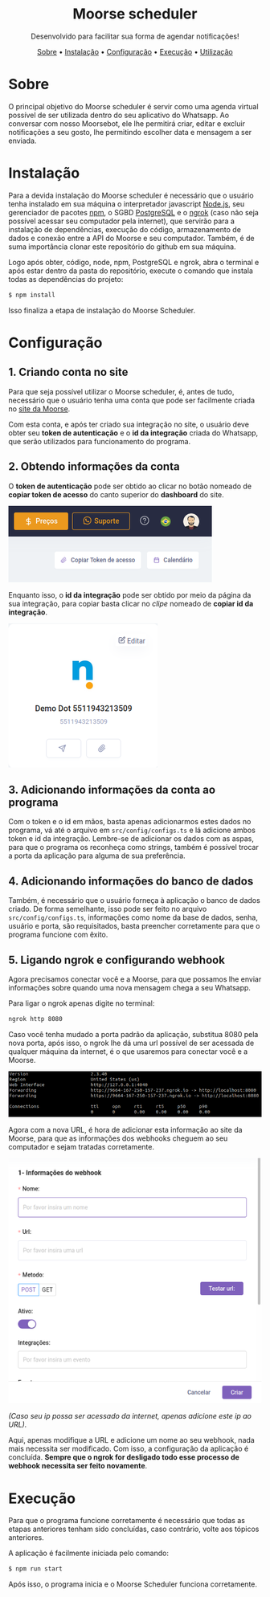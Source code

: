 <h1 align="center">Moorse scheduler</h1>

<p align="center">Desenvolvido para facilitar sua forma de agendar notificações!</p>

<p align="center">
  <a href="#Sobre" target="_blank">Sobre</a> • 
  <a href="#Instalação" target="_blank">Instalação</a> • 
  <a href="#Configuração" target="_blank">Configuração</a> • 
  <a href="#Execução" target="_blank">Execução</a> • 
  <a href="#Utilização" target="_blank">Utilização</a>
</p>

# Sobre

O principal objetivo do Moorse scheduler é servir como uma agenda virtual possível de ser utilizada dentro do seu aplicativo do Whatsapp. Ao conversar com nosso Moorsebot, ele lhe permitirá criar, editar e excluir notificações a seu gosto, lhe permitindo escolher data e mensagem a ser enviada.

# Instalação

Para a devida instalação do Moorse scheduler é necessário que o usuário tenha instalado em sua máquina o interpretador javascript <a href="https://nodejs.org/en/" target="_blank">Node.js</a>, seu gerenciador de pacotes <a href="https://www.npmjs.com/" target="_blank">npm</a>, o SGBD <a href="https://www.postgresql.org/" target="_blank">PostgreSQL</a> e o <a href="https://ngrok.com/" target="_blank">ngrok</a> (caso não seja possível acessar seu computador pela internet), que servirão para a instalação de dependências, execução do código, armazenamento de dados e conexão entre a API do Moorse e seu computador. Também, é de suma importância clonar este repositório do github em sua máquina.

Logo após obter, código, node, npm, PostgreSQL e ngrok, abra o terminal e após estar dentro da pasta do repositório, execute o comando que instala todas as dependências do projeto:

```bash
$ npm install
```

Isso finaliza a etapa de instalação do Moorse Scheduler.

# Configuração

## 1. Criando conta no site

Para que seja possível utilizar o Moorse scheduler, é, antes de tudo, necessário que o usuário tenha uma conta que pode ser facilmente criada no <a href="https://moorse.io/" target="_blanket">site da Moorse</a>.

Com esta conta, e após ter criado sua integração no site, o usuário deve obter seu <strong>token de autenticação</strong> e o <strong>id da integração</strong> criada do Whatsapp, que serão utilizados para funcionamento do programa.

## 2. Obtendo informações da conta

O <strong>token de autenticação</strong> pode ser obtido ao clicar no botão nomeado de <strong>copiar token de acesso</strong> do canto superior do <strong>dashboard</strong> do site.

<img alt="imagem botão token de acesso" src="images/token.png"></img>

Enquanto isso, o <strong>id da integração</strong> pode ser obtido por meio da página da sua integração, para copiar basta clicar no <i>clipe</i> nomeado de <strong>copiar id da integração</strong>.

<img alt="imagem botão token de acesso" src="images/integracao.png"></img>

## 3. Adicionando informações da conta ao programa

Com o token e o id em mãos, basta apenas adicionarmos estes dados no programa, vá até o arquivo em `src/config/configs.ts` e lá adicione ambos token e id da integração. Lembre-se de adicionar os dados com as aspas, para que o programa os reconheça como strings, também é possível trocar a porta da aplicação para alguma de sua preferência.

## 4. Adicionando informações do banco de dados

Também, é necessário que o usuário forneça à aplicação o banco de dados criado. De forma semelhante, isso pode ser feito no arquivo `src/config/configs.ts`, informações como nome da base de dados, senha, usuário e porta, são requisitados, basta preencher corretamente para que o programa funcione com êxito.

## 5. Ligando ngrok e configurando webhook

Agora precisamos conectar você e a Moorse, para que possamos lhe enviar informações sobre quando uma nova mensagem chega a seu Whatsapp.

Para ligar o ngrok apenas digite no terminal:

```bash
ngrok http 8080
```

Caso você tenha mudado a porta padrão da aplicação, substitua 8080 pela nova porta, após isso, o ngrok lhe dá uma url possível de ser acessada de qualquer máquina da internet, é o que usaremos para conectar você e a Moorse.

<img src="images/ngrok.png"></img>

Agora com a nova URL, é hora de adicionar esta informação ao site da Moorse, para que as informações dos webhooks cheguem ao seu computador e sejam tratadas corretamente.

<img src="images/webhook.png"></img>

_(Caso seu ip possa ser acessado da internet, apenas adicione este ip ao URL)._

Aqui, apenas modifique a URL e adicione um nome ao seu webhook, nada mais necessita ser modificado. Com isso, a configuração da aplicação é concluída. <strong>Sempre que o ngrok for desligado todo esse processo de webhook necessita ser feito novamente</strong>.

# Execução

Para que o programa funcione corretamente é necessário que todas as etapas anteriores tenham sido concluídas, caso contrário, volte aos tópicos anteriores.

A aplicação é facilmente iniciada pelo comando:

```bash
$ npm run start
```

Após isso, o programa inicia e o Moorse Scheduler funciona corretamente.
